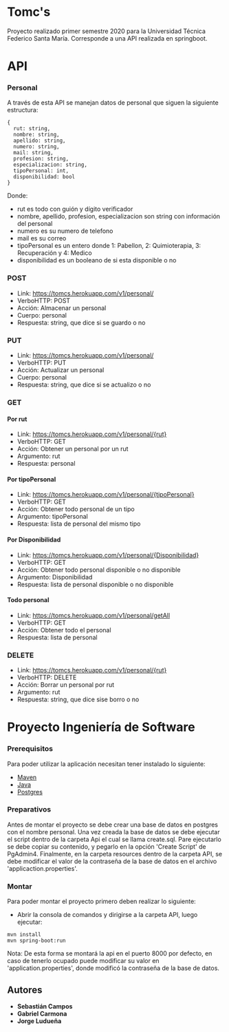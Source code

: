 # Tomc's

Proyecto realizado primer semestre 2020 para la Universidad Técnica Federico Santa María. Corresponde a una API realizada en springboot.

# API

### Personal

A través de esta API se manejan datos de personal que siguen la siguiente estructura:

```
{
  rut: string,
  nombre: string,
  apellido: string,
  numero: string,
  mail: string,
  profesion: string,
  especializacion: string,
  tipoPersonal: int,
  disponibilidad: bool
}
```

Donde:

* rut es todo con guión y dígito verificador
* nombre, apellido, profesion, especializacion son string con información del personal
* numero es su numero de telefono
* mail es su correo
* tipoPersonal es un entero donde 1: Pabellon, 2: Quimioterapia, 3: Recuperación y 4: Medico
* disponibilidad es un booleano de si esta disponible o no

### POST

* Link: https://tomcs.herokuapp.com/v1/personal/
* VerboHTTP: POST
* Acción: Almacenar un personal
* Cuerpo: personal
* Respuesta: string, que dice si se guardo o no

### PUT

* Link: https://tomcs.herokuapp.com/v1/personal/
* VerboHTTP: PUT
* Acción: Actualizar un personal
* Cuerpo: personal
* Respuesta: string, que dice si se actualizo o no

### GET

#### Por rut

* Link: https://tomcs.herokuapp.com/v1/personal/{rut}
* VerboHTTP: GET
* Acción: Obtener un personal por un rut
* Argumento: rut
* Respuesta: personal

#### Por tipoPersonal

* Link: https://tomcs.herokuapp.com/v1/personal/{tipoPersonal}
* VerboHTTP: GET
* Acción: Obtener todo personal de un tipo
* Argumento: tipoPersonal
* Respuesta: lista de personal del mismo tipo

#### Por Disponibilidad

* Link: https://tomcs.herokuapp.com/v1/personal/{Disponibilidad}
* VerboHTTP: GET
* Acción: Obtener todo personal disponible o no disponible
* Argumento: Disponibilidad
* Respuesta: lista de personal disponible o no disponible

#### Todo personal

* Link: https://tomcs.herokuapp.com/v1/personal/getAll
* VerboHTTP: GET
* Acción: Obtener todo el personal
* Respuesta: lista de personal

### DELETE

* Link: https://tomcs.herokuapp.com/v1/personal/{rut}
* VerboHTTP: DELETE
* Acción: Borrar un personal por rut
* Argumento: rut
* Respuesta: string, que dice sise borro o no

# Proyecto Ingeniería de Software

### Prerequisitos

Para poder utilizar la aplicación necesitan tener instalado lo siguiente:

* [Maven](https://maven.apache.org/)  
* [Java](https://www.oracle.com/technetwork/java/javase/downloads/jdk8-downloads-2133151.html) 
* [Postgres](https://www.postgresql.org/download/)

### Preparativos
Antes de montar el proyecto se debe crear una base de datos en postgres con el nombre personal. Una vez creada la base de datos se debe ejecutar el script dentro de la carpeta Api el cual se llama create.sql. Pare ejecutarlo se debe copiar su contenido, y pegarlo en la opción 'Create Script' de PgAdmin4. Finalmente, en la carpeta resources dentro de la carpeta API, se debe modificar el valor de la contraseña de la base de datos en el archivo 'applicaction.properties'.

### Montar
Para poder montar el proyecto primero deben realizar lo siguiente:
* Abrir la consola de comandos y dirigirse a la carpeta API, luego ejecutar:
```
mvn install
mvn spring-boot:run
```
Nota: De esta forma se montará la api en el puerto 8000 por defecto, en caso de tenerlo ocupado puede modificar su valor en 'application.properties', donde modificó la contraseña de la base de datos.

## Autores

* **Sebastián Campos** 
* **Gabriel Carmona**
* **Jorge Ludueña**



